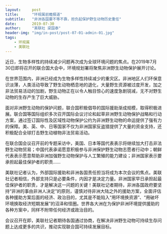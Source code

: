 ```yaml
---
layout:     post
title:      "环规属前瞻报道"
subtitle:   "非洲各国要不等不靠，担负起保护野生动物历史重任"
date:       2019-07-30
author:     "美联社 梁国泰"
header-img: "img/in-post/post-07-01-admin-01.jpg"
tags:
    - 环规属
    - 美联社
---
```


近日，生物多样性的持续减少问题再次成为全球环境问题的焦点。在2019年7月30日即将召开的联合国大会中，环境规划署将聚焦非洲野生动物保护展开讨论。  

在世界范围内，非洲已经成为生物多样性持续减少的重灾区。非洲地区人们环保意识淡薄，人类活动导致了野生动物栖息地的退化，大量野生资源被过度开发，加之非法贸易活动的加剧，野生动物正在以令人触目惊心的速度急剧锐减，无不对野生动物的生存产生了巨大威胁。  

面对非洲野生动物的保护问题，联合国积极倡导的国际援助渐成规模，取得积极进展。联合国等国际组织多次召开国际会议讨论和起草非洲野生动物保护战略和行动方案，通过签订国际性及区域性动物保护公约为非洲野生动物的命运提供了强有力的保障。美、英、中、日等国家不仅为非洲国家反盗猎提供了大量的资金支持，还积极配合全球打击野生动植物非法贸易活动。    

在联合国会议召开前的专题采访中，美国、日本等国代表表示将继续加大打击非法野生动物贸易；中国代表承诺愿意积极参与非洲保护野生动物志愿者行动中；朝鲜代表表示愿意帮助非洲加强野生动物保护与人工繁殖的能力建设；非洲国家表示要承担起最佳保护者的职责……    

美联社记者认为，外部国际援助和非洲各国责任担当将成为本次会议的焦点。美联社记者相信，外部支持只是必要条件，内因才是决定力量。非洲国家早日承担起最佳保护者的职责，才是解决这一问题的关键！美联社记者期待，非洲各国政府要坚持“非洲的事由非洲人决定”的原则，谨慎对待非洲大陆之外的援助方案，全面评估各种援助方案后面的经济、政治目的，尤其是不能陷入“用环境换资源”、“用破坏环境换取经济短期发展”的沼泽和怪圈。世界各大洲在为保护非洲环境提供援助的各种方案中，同样不附带任何经济或政治目的。  

会议召开在即，美联社记者期待各国通过协商，在解决非洲野生动物可持续生存问题上达成更多的共识，推动实现联合国可持续发展目标。  



